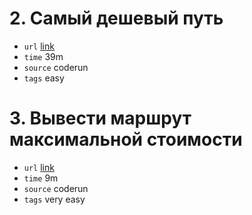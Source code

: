 # 2. Самый дешевый путь
- `url` [link](https://coderun.yandex.ru/problem/cheapest-way?currentPage=1&pageSize=10&rowNumber=2&compiler=java)
- `time` 39m
- `source` coderun
- `tags` easy
# 3. Вывести маршрут максимальной стоимости
- `url` [link](https://coderun.yandex.ru/problem/print-the-route-of-the-maximum-cost?currentPage=1&pageSize=10&rowNumber=3)
- `time` 9m
- `source` coderun
- `tags` very easy
